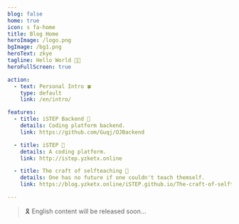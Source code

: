 ```yaml
---
blog: false
home: true
icon: s fa-home
title: Blog Home
heroImage: /logo.png
bgImage: /bg1.png
heroText: zkye
tagline: Hello World 😶‍🌫️
heroFullScreen: true

action:
  - text: Personal Intro 🍀
    type: default
    link: /en/intro/

features:
  - title: iSTEP Backend 🥤
    details: Coding platform backend.
    link: https://github.com/Guqj/OJBackend

  - title: iSTEP 🍻
    details: A coding platform.
    link: http://istep.yzketx.online

  - title: The craft of selfteaching 🧭
    details: One has no future if one couldn't teach themself.
    link: https://blog.yzketx.online/iSTEP.github.io/The-craft-of-selfteaching/

---
```


> 🎗️ English content will be released soon…
